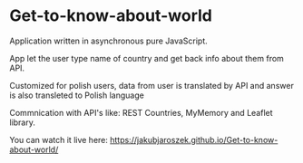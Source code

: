# Get-to-know-about-world

Application written in asynchronous pure JavaScript.

App let the user type name of country and get back info about them from API.

Customized for polish users, data from user is translated by API and answer is also transleted to Polish language

Commnication with API's like: REST Countries, MyMemory and Leaflet library.

You can watch it live here: https://jakubjaroszek.github.io/Get-to-know-about-world/
